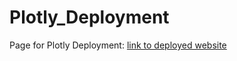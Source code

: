 # Plotly_Deployment

Page for Plotly Deployment:
[link to deployed website](https://oscard79.github.io/Plotly_Deployment/)